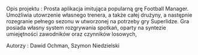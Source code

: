 Opis projektu :
Prosta aplikacja imitująca popularną grę Football Manager. 
Umożliwia utowrzenie własnego trenera, a także całej drużyny,
a następnie rozegranie pełnego sezonu w utworzonej na potrzeby
gry Superlidze. Gra posiada własny system rozgrywania 
spotkań, oparty na syntezie umiejętności zawodników
oraz czynników losowych,

Autorzy : Dawid Ochman, Szymon Niedzielski
